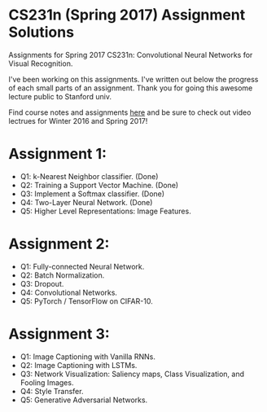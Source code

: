 # CS231n (Spring 2017) Assignment Solutions

Assignments for Spring 2017 CS231n: Convolutional Neural Networks for Visual Recognition.

I've been working on this assignments. I've written out below the progress of each small parts of an assignment.
Thank you for going this awesome lecture public to Stanford univ.

Find course notes and assignments <a href="http://cs231n.stanford.edu/2017/">here</a> and be sure to check out video lectrues for Winter 2016 and Spring 2017!

# Assignment 1:
* Q1: k-Nearest Neighbor classifier. (Done)
* Q2: Training a Support Vector Machine. (Done)
* Q3: Implement a Softmax classifier. (Done)
* Q4: Two-Layer Neural Network. (Done)
* Q5: Higher Level Representations: Image Features. 
# Assignment 2:
* Q1: Fully-connected Neural Network. 
* Q2: Batch Normalization.
* Q3: Dropout.
* Q4: Convolutional Networks.
* Q5: PyTorch / TensorFlow on CIFAR-10. 
# Assignment 3:
* Q1: Image Captioning with Vanilla RNNs. 
* Q2: Image Captioning with LSTMs. 
* Q3: Network Visualization: Saliency maps, Class Visualization, and Fooling Images. 
* Q4: Style Transfer.
* Q5: Generative Adversarial Networks. 

